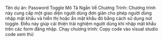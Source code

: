 Tên dự án: Password Toggle
Mô Tả Ngắn Về Chương Trình: Chương trình này cung cấp một giao diện người dùng đơn giản cho phép người dùng nhập mật khẩu và hiển thị hoặc ẩn mật khẩu đó bằng cách sử dụng nút toggle. Điều này giúp cải thiện trải nghiệm người dùng khi nhập mật khẩu trên các form đăng nhập.
Chạy chương trình: Copy code vào visual studio code xem thử 
